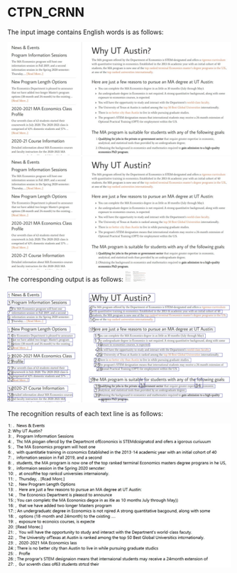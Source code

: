 # CTPN_CRNN

The input image contains English words is as follows:

![Image-w150](https://github.com/mliw/CTPN_CRNN/blob/master/asset/big_econ/original.jpg)
<img src="https://github.com/mliw/CTPN_CRNN/blob/master/asset/big_econ/original.jpg" style="zoom:50%">
The corresponding output is as follows:
<img src="https://github.com/mliw/CTPN_CRNN/blob/master/asset/big_econ/original.jpg" width="48">

![Image](https://github.com/mliw/CTPN_CRNN/blob/master/asset/big_econ/detection.jpg)

The recognition results of each text line is as follows:

![Image](https://github.com/mliw/CTPN_CRNN/blob/master/en_pre.jpg)
